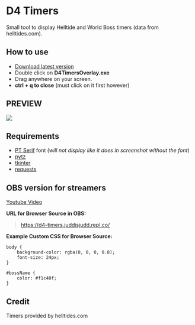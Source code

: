 # D4 Timers
Small tool to display Helltide and World Boss timers (data from helltides.com).

## How to use
- [Download latest version](https://github.com/juddisjudd/d4-timers/releases/download/1.0/D4TimersOverlay.exe)
- Double click on **D4TimersOverlay.exe**
- Drag anywhere on your screen.
- **ctrl + q to close** (must click on it first however)

## PREVIEW
![](https://i.imgur.com/lWtmSDk.jpeg)

## Requirements
- [PT Serif](https://fonts.google.com/specimen/PT+Serif) font (*will not display like it does in screenshot without the font*)
- [pytz](https://pypi.org/project/pytz/)
- [tkinter](https://docs.python.org/3/library/tkinter.html)
- [requests](https://pypi.org/project/requests/)

## OBS version for streamers
[Youtube Video](https://www.youtube.com/watch?v=n3WDgsLDjLY)

**URL for Browser Source in OBS:**
> https://d4-timers.juddisjudd.repl.co/

**Example Custom CSS for Browser Source:**
```
body {
    background-color: rgba(0, 0, 0, 0.8);
    font-size: 24px;
}

#bossName {
    color: #f1c40f;
}
```

## Credit
Timers provided by helltides.com
